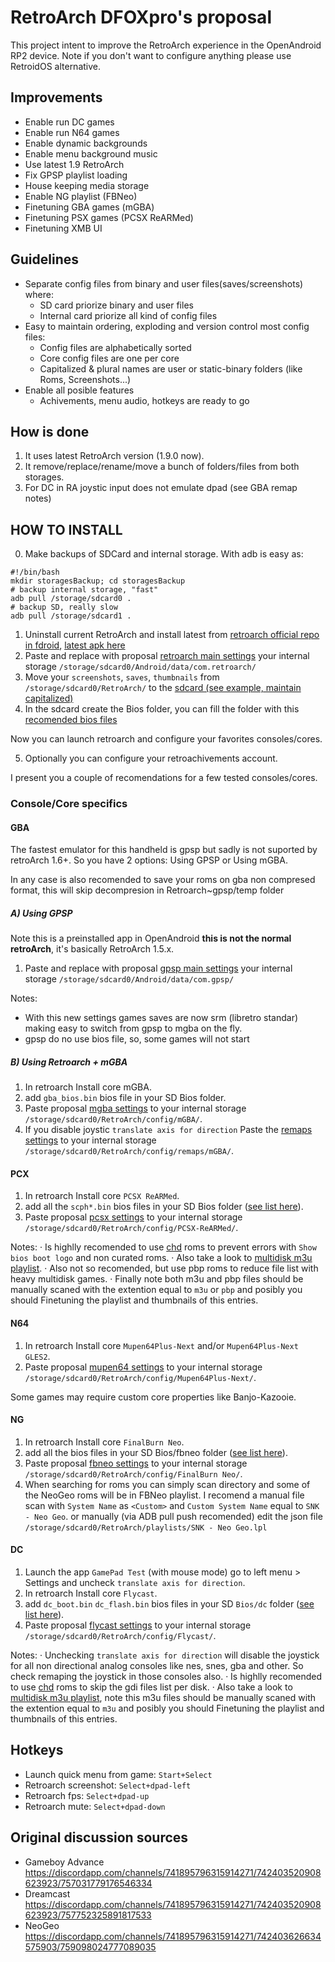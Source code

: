 # RetroArch DFOXpro's proposal

This project intent to improve the RetroArch experience in the OpenAndroid RP2 device. Note if you don't want to configure anything please use RetroidOS alternative.

## Improvements

* Enable run DC games
* Enable run N64 games
* Enable dynamic backgrounds
* Enable menu background music
* Use latest 1.9 RetroArch
* Fix GPSP playlist loading
* House keeping media storage
* Enable NG playlist (FBNeo)
* Finetuning GBA games (mGBA)
* Finetuning PSX games (PCSX ReARMed)
* Finetuning XMB UI

## Guidelines

* Separate config files from binary and user files(saves/screenshots) where:
	* SD card priorize binary and user files
	* Internal card priorize all kind of config files
* Easy to maintain ordering, exploding and version control most config files:
	* Config files are alphabetically sorted
	* Core config files are one per core
	* Capitalized & plural names are user or static-binary folders (like Roms, Screenshots...)
* Enable all posible features
	* Achivements, menu audio, hotkeys are ready to go

## How is done

1. It uses latest RetroArch version (1.9.0 now).
2. It remove/replace/rename/move a bunch of folders/files from both storages.
3. For DC in RA joystic input does not emulate dpad (see GBA remap notes)

## HOW TO INSTALL
0. Make backups of SDCard and internal storage. With adb is easy as:

```
#!/bin/bash
mkdir storagesBackup; cd storagesBackup
# backup internal storage, "fast"
adb pull /storage/sdcard0 .
# backup SD, really slow
adb pull /storage/sdcard1 .
```

1. Uninstall current RetroArch and install latest from [retroarch official repo in fdroid](https://wiki.retroidhandhelds.com/index.php?title=Getting_Started#Android_google_account_or_anonym.2Fnon_google_settings), [latest apk here](https://fdroid.libretro.com/repo/RetroArch_GIT.apk)
2. Paste and replace with proposal [retroarch main settings](https://github.com/DFOXpro/rp2-fs/blob/retroarch-dfoxpro-proposal/firmware/preinstall/internal/data/media/0/Android/data/com.retroarch/files/retroarch.cfg) your internal storage `/storage/sdcard0/Android/data/com.retroarch/`
3. Move your `screenshots`, `saves`, `thumbnails` from `/storage/sdcard0/RetroArch/` to the [sdcard (see example, maintain capitalized)](https://github.com/DFOXpro/rp2-fs/tree/retroarch-dfoxpro-proposal/firmware/preinstall/external)
4. In the sdcard create the Bios folder, you can fill the folder with this [recomended bios files](https://github.com/DFOXpro/rp2-fs/blob/retroarch-dfoxpro-proposal/firmware/preinstall/external/Bios/PUT_BIOS_FILE_HERE.txt)

Now you can launch retroarch and configure your favorites consoles/cores.

5. Optionally you can configure your retroachivements account.

I present you a couple of recomendations for a few tested consoles/cores.

### Console/Core specifics

#### GBA

The fastest emulator for this handheld is gpsp but sadly is not suported by retroArch 1.6+. So you have 2 options: Using GPSP or Using mGBA.

In any case is also recomended to save your roms on gba non compresed format, this will skip decompresion in Retroarch~gpsp/temp folder

##### A) Using GPSP

Note this is a preinstalled app in OpenAndroid **this is not the normal retroArch**,  it's basically RetroArch 1.5.x.

1. Paste and replace with proposal [gpsp main settings](https://github.com/DFOXpro/rp2-fs/blob/retroarch-dfoxpro-proposal/firmware/preinstall/internal/data/media/0/Android/data/com.gpsp/files/retroarch.cfg) your internal storage `/storage/sdcard0/Android/data/com.gpsp/`

Notes:

* With this new settings games saves are now srm (libretro standar) making easy to switch from gpsp to mgba on the fly.
* gpsp do no use bios file, so, some games will not start

##### B) Using Retroarch + mGBA

1. In retroarch Install core mGBA.
2. add `gba_bios.bin` bios file in your SD Bios folder.
3. Paste proposal [mgba settings](https://github.com/DFOXpro/rp2-fs/blob/retroarch-dfoxpro-proposal/firmware/preinstall/internal/data/media/0/RetroArch/config/mGBA/mGBA.opt) to your internal storage `/storage/sdcard0/RetroArch/config/mGBA/`.
4. If you disable joystic `translate axis for direction` Paste the [remaps settings](https://github.com/DFOXpro/rp2-fs/blob/retroarch-dfoxpro-proposal/firmware/preinstall/internal/data/media/0/RetroArch/config/remaps/mGBA/mGBA.rmp) to your internal storage `/storage/sdcard0/RetroArch/config/remaps/mGBA/`.

#### PCX

1. In retroarch Install core `PCSX ReARMed`.
2. add all the `scph*.bin` bios files in your SD Bios folder ([see list here](https://github.com/DFOXpro/rp2-fs/blob/retroarch-dfoxpro-proposal/firmware/preinstall/external/Bios/PUT_BIOS_FILE_HERE.txt)).
3. Paste proposal [pcsx settings](https://github.com/DFOXpro/rp2-fs/blob/retroarch-dfoxpro-proposal/firmware/preinstall/internal/data/media/0/RetroArch/config/PCSX-ReARMed/PCSX-ReARMed.opt) to your internal storage `/storage/sdcard0/RetroArch/config/PCSX-ReARMed/`.

Notes:
· Is highlly recomended to use [chd](https://retropie.org.uk/docs/CHD-files/) roms to prevent errors with `Show bios boot logo` and non curated roms.
· Also take a look to [multidisk m3u playlist](https://docs.libretro.com/library/pcsx_rearmed/#multiple-disk-games).
· Also not so recomended, but use pbp roms to reduce file list with heavy multidisk games.
· Finally note both m3u and pbp files should be manually scaned with the extention equal to `m3u` or `pbp` and posibly you should Finetuning the playlist and thumbnails of this entries.

#### N64

1. In retroarch Install core `Mupen64Plus-Next` and/or `Mupen64Plus-Next GLES2`.
2. Paste proposal [mupen64 settings](https://github.com/DFOXpro/rp2-fs/blob/retroarch-dfoxpro-proposal/firmware/preinstall/internal/data/media/0/RetroArch/config/Mupen64Plus-Next/Mupen64Plus-Next.opt) to your internal storage `/storage/sdcard0/RetroArch/config/Mupen64Plus-Next/`.

Some games may require custom core properties like Banjo-Kazooie.

#### NG

1. In retroarch Install core `FinalBurn Neo`.
2. add all the bios files in your SD Bios/fbneo folder ([see list here](https://github.com/DFOXpro/rp2-fs/blob/retroarch-dfoxpro-proposal/firmware/preinstall/external/Bios/PUT_BIOS_FILE_HERE.txt)).
3. Paste proposal [fbneo settings](https://github.com/DFOXpro/rp2-fs/blob/retroarch-dfoxpro-proposal/firmware/preinstall/internal/data/media/0/RetroArch/config/FinalBurn%20Neo/FinalBurn%20Neo.opt) to your internal storage `/storage/sdcard0/RetroArch/config/FinalBurn Neo/`.
4. When searching for roms you can simply scan directory and some of the NeoGeo roms will be in FBNeo playlist. I recomend a manual file scan with `System Name` as `<Custom>` and `Custom System Name` equal to `SNK - Neo Geo`. or manually (via ADB pull push recomended) edit the json file `/storage/sdcard0/RetroArch/playlists/SNK - Neo Geo.lpl`

#### DC

1. Launch the app `GamePad Test` (with mouse mode) go to left menu > Settings and uncheck `translate axis for direction`.
2. In retroarch Install core `Flycast`.
3. add `dc_boot.bin` `dc_flash.bin` bios files in your SD `Bios/dc` folder ([see list here](https://github.com/DFOXpro/rp2-fs/blob/retroarch-dfoxpro-proposal/firmware/preinstall/external/Bios/PUT_BIOS_FILE_HERE.txt)).
4. Paste proposal [flycast settings](https://github.com/DFOXpro/rp2-fs/blob/retroarch-dfoxpro-proposal/firmware/preinstall/internal/data/media/0/RetroArch/config/Flycast/Flycast.opt) to your internal storage `/storage/sdcard0/RetroArch/config/Flycast/`.

Notes:
· Unchecking `translate axis for direction` will disable the joystick for all non directional analog consoles like nes, snes, gba and other. So check remaping the joystick in those consoles also.
· Is highlly recomended to use [chd](https://retropie.org.uk/docs/CHD-files/) roms to skip the gdi files list per disk.
· Also take a look to [multidisk m3u playlist](https://docs.libretro.com/library/pcsx_rearmed/#multiple-disk-games), note this m3u files should be manually scaned with the extention equal to `m3u` and posibly you should Finetuning the playlist and thumbnails of this entries.

## Hotkeys

* Launch quick menu from game: `Start+Select`
* Retroarch screenshot: `Select+dpad-left`
* Retroarch fps: `Select+dpad-up`
* Retroarch mute: `Select+dpad-down`

## Original discussion sources

* Gameboy Advance https://discordapp.com/channels/741895796315914271/742403520908623923/757031779176546334
* Dreamcast https://discordapp.com/channels/741895796315914271/742403520908623923/757752325891817533
* NeoGeo https://discordapp.com/channels/741895796315914271/742403626634575903/759098024777089035